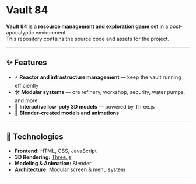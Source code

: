# Vault 84

**Vault 84** is a **resource management and exploration game** set in a post-apocalyptic environment.  
This repository contains the source code and assets for the project.

---

## ✨ Features
- ⚡ **Reactor and infrastructure management** — keep the vault running efficiently  
- 🛠 **Modular systems** — ore refinery, workshop, security, water pumps, and more  
- 🎨 **Interactive low-poly 3D models** — powered by Three.js  
- 🧩 **Blender-created models and animations**  

---

## 🧰 Technologies
- **Frontend:** HTML, CSS, JavaScript  
- **3D Rendering:** [Three.js](https://threejs.org/)  
- **Modeling & Animation:** Blender  
- **Architecture:** Modular screen & menu system  

---
